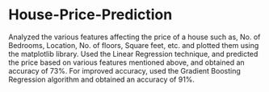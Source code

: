 # House-Price-Prediction
Analyzed the various features affecting the price of a house such as, No. of Bedrooms, Location, No. of floors, Square feet, etc. and plotted them using the matplotlib library. Used the Linear Regression technique, and predicted the price based on various features mentioned above, and obtained an accuracy of 73%. For improved accuracy, used the Gradient Boosting Regression algorithm and obtained an accuracy of 91%.
